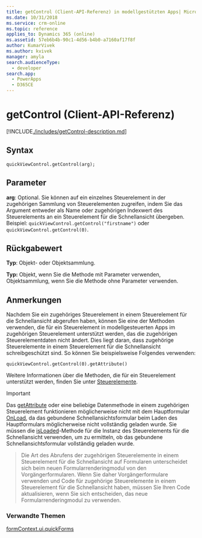 ```yaml
---
title: getControl (Client-API-Referenz) in modellgestützten Apps| MicrosoftDocs
ms.date: 10/31/2018
ms.service: crm-online
ms.topic: reference
applies_to: Dynamics 365 (online)
ms.assetid: 57eb6b4b-90c1-4d56-b4b0-a7160af17f8f
author: KumarVivek
ms.author: kvivek
manager: amyla
search.audienceType:
  - developer
search.app:
  - PowerApps
  - D365CE
---
```

# <a name="getcontrol-client-api-reference"></a>getControl (Client-API-Referenz)



[!INCLUDE[./includes/getControl-description.md](./includes/getControl-description.md)]

## <a name="syntax"></a>Syntax

`quickViewControl.getControl(arg);`

## <a name="parameter"></a>Parameter

**arg**: Optional. Sie können auf ein einzelnes Steuerelement in der zugehörigen Sammlung von Steuerelementen zugreifen, indem Sie das Argument entweder als Name oder zugehörigen Indexwert des Steuerelements an ein Steuerelement für die Schnellansicht übergeben. Beispiel: `quickViewControl.getControl("firstname")` oder `quickViewControl.getControl(0)`.


## <a name="return-value"></a>Rückgabewert

**Typ**: Objekt- oder Objektsammlung.

**Typ:** Objekt, wenn Sie die Methode mit Parameter verwenden, Objektsammlung, wenn Sie die Methode ohne Parameter verwenden.

## <a name="remarks"></a>Anmerkungen

Nachdem Sie ein zugehöriges Steuerelement in einem Steuerelement für die Schnellansicht abgerufen haben, können Sie eine der Methoden verwenden, die für ein Steuerelement in modellgesteuerten Apps im zugehörigen Steuerelement unterstützt werden, das die zugehörigen Steuerelementdaten nicht ändert. Dies liegt daran, dass zugehörige Steuerelemente in einem Steuerelement für die Schnellansicht schreibgeschützt sind. So können Sie beispielsweise Folgendes verwenden: 

`quickViewControl.getControl(0).getAttribute()` 

Weitere Informationen über die Methoden, die für ein Steuerelement unterstützt werden, finden Sie unter [Steuerelemente](../controls.md).

>[!IMPORTANT]
>Das [getAttribute](../controls/getAttribute.md) oder eine beliebige Datenmethode in einem zugehörigen Steuerelement funktionieren möglicherweise nicht mit dem Hauptformular [OnLoad](../events/form-onload.md), da das gebundene Schnellansichtsformular beim Laden des Hauptformulars möglicherweise nicht vollständig geladen wurde. Sie müssen die [isLoaded](isLoaded.md)-Methode für die Instanz des Steuerelements für die Schnellansicht verwenden, um zu ermitteln, ob das gebundene Schnellansichtsformular vollständig geladen wurde. 

>Die Art des Abrufens der zugehörigen Steuerelemente in einem Steuerelement für die Schnellansicht auf Formularen unterscheidet sich beim neuen Formularrenderingmodul von den Vorgängerformularen. Wenn Sie daher Vorgängerformulare verwenden und Code für zugehörige Steuerelemente in einem Steuerelement für die Schnellansicht haben, müssen Sie Ihren Code aktualisieren, wenn Sie sich entscheiden, das neue Formularrenderingmodul zu verwenden.

### <a name="related-topics"></a>Verwandte Themen

[formContext.ui.quickForms](../formContext-ui-quickForms.md)



